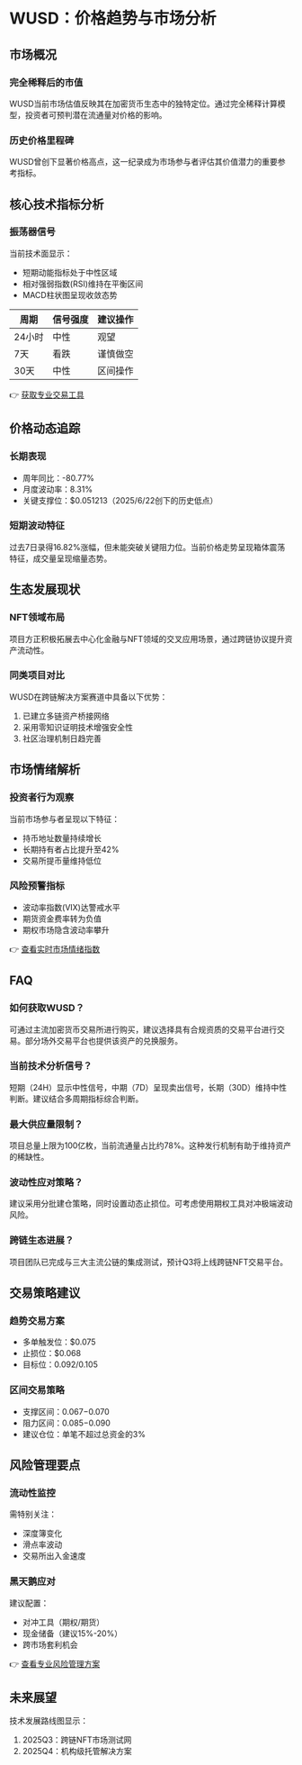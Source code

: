 # WUSD：价格趋势与市场分析

## 市场概况

### 完全稀释后的市值
WUSD当前市场估值反映其在加密货币生态中的独特定位。通过完全稀释计算模型，投资者可预判潜在流通量对价格的影响。

### 历史价格里程碑
WUSD曾创下显著价格高点，这一纪录成为市场参与者评估其价值潜力的重要参考指标。

## 核心技术指标分析

### 振荡器信号
当前技术面显示：
- 短期动能指标处于中性区域
- 相对强弱指数(RSI)维持在平衡区间
- MACD柱状图呈现收敛态势

| 周期    | 信号强度 | 建议操作 |
|---------|----------|----------|
| 24小时  | 中性     | 观望     |
| 7天     | 看跌     | 谨慎做空 |
| 30天    | 中性     | 区间操作 |

👉 [获取专业交易工具](https://bit.ly/okx_welcome)

## 价格动态追踪

### 长期表现
- 周年同比：-80.77%
- 月度波动率：8.31%
- 关键支撑位：$0.051213（2025/6/22创下的历史低点）

### 短期波动特征
过去7日录得16.82%涨幅，但未能突破关键阻力位。当前价格走势呈现箱体震荡特征，成交量呈现缩量态势。

## 生态发展现状

### NFT领域布局
项目方正积极拓展去中心化金融与NFT领域的交叉应用场景，通过跨链协议提升资产流动性。

### 同类项目对比
WUSD在跨链解决方案赛道中具备以下优势：
1. 已建立多链资产桥接网络
2. 采用零知识证明技术增强安全性
3. 社区治理机制日趋完善

## 市场情绪解析

### 投资者行为观察
当前市场参与者呈现以下特征：
- 持币地址数量持续增长
- 长期持有者占比提升至42%
- 交易所提币量维持低位

### 风险预警指标
- 波动率指数(VIX)达警戒水平
- 期货资金费率转为负值
- 期权市场隐含波动率攀升

👉 [查看实时市场情绪指数](https://bit.ly/okx_welcome)

## FAQ

### 如何获取WUSD？
可通过主流加密货币交易所进行购买，建议选择具有合规资质的交易平台进行交易。部分场外交易平台也提供该资产的兑换服务。

### 当前技术分析信号？
短期（24H）显示中性信号，中期（7D）呈现卖出信号，长期（30D）维持中性判断。建议结合多周期指标综合判断。

### 最大供应量限制？
项目总量上限为100亿枚，当前流通量占比约78%。这种发行机制有助于维持资产的稀缺性。

### 波动性应对策略？
建议采用分批建仓策略，同时设置动态止损位。可考虑使用期权工具对冲极端波动风险。

### 跨链生态进展？
项目团队已完成与三大主流公链的集成测试，预计Q3将上线跨链NFT交易平台。

## 交易策略建议

### 趋势交易方案
- 多单触发位：$0.075
- 止损位：$0.068
- 目标位：$0.092/$0.105

### 区间交易策略
- 支撑区间：$0.067-$0.070
- 阻力区间：$0.085-$0.090
- 建议仓位：单笔不超过总资金的3%

## 风险管理要点

### 流动性监控
需特别关注：
- 深度簿变化
- 滑点率波动
- 交易所出入金速度

### 黑天鹅应对
建议配置：
- 对冲工具（期权/期货）
- 现金储备（建议15%-20%）
- 跨市场套利机会

👉 [查看专业风险管理方案](https://bit.ly/okx_welcome)

## 未来展望

技术发展路线图显示：
1. 2025Q3：跨链NFT市场测试网
2. 2025Q4：机构级托管解决方案